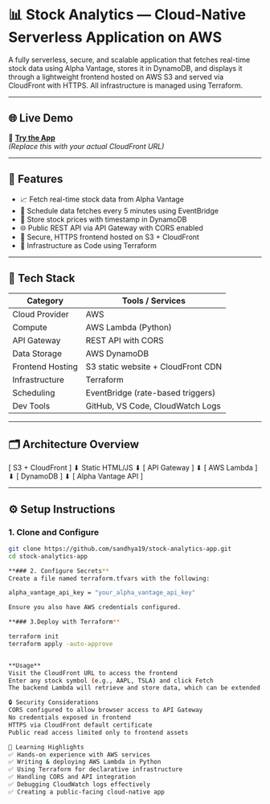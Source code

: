 # 📊 Stock Analytics — Cloud-Native Serverless Application on AWS

A fully serverless, secure, and scalable application that fetches real-time stock data using Alpha Vantage, stores it in DynamoDB, and displays it through a lightweight frontend hosted on AWS S3 and served via CloudFront with HTTPS. All infrastructure is managed using Terraform.

---

## 🌐 Live Demo

🔗 **[Try the App](https://<your-cloudfront-distribution>.cloudfront.net)**  
_(Replace this with your actual CloudFront URL)_

---

## 🚀 Features

- 📈 Fetch real-time stock data from Alpha Vantage
- 🔁 Schedule data fetches every 5 minutes using EventBridge
- 💾 Store stock prices with timestamp in DynamoDB
- 🌐 Public REST API via API Gateway with CORS enabled
- 🔐 Secure, HTTPS frontend hosted on S3 + CloudFront
- 🧱 Infrastructure as Code using Terraform

---

## 🧰 Tech Stack

| Category         | Tools / Services                      |
|------------------|----------------------------------------|
| Cloud Provider   | AWS                                   |
| Compute          | AWS Lambda (Python)                   |
| API Gateway      | REST API with CORS                    |
| Data Storage     | AWS DynamoDB                          |
| Frontend Hosting | S3 static website + CloudFront CDN    |
| Infrastructure   | Terraform                             |
| Scheduling       | EventBridge (rate-based triggers)     |
| Dev Tools        | GitHub, VS Code, CloudWatch Logs      |

---

## 🗂️ Architecture Overview
[ S3 + CloudFront ] ⬇ Static HTML/JS ⬇ [ API Gateway ] ⬇ [ AWS Lambda ] ⬇ [ DynamoDB ] ⬇ [ Alpha Vantage API ]


---

## ⚙️ Setup Instructions

### 1. Clone and Configure

```bash
git clone https://github.com/sandhya19/stock-analytics-app.git
cd stock-analytics-app

**### 2. Configure Secrets**
Create a file named terraform.tfvars with the following:

alpha_vantage_api_key = "your_alpha_vantage_api_key"

Ensure you also have AWS credentials configured.

**### 3.Deploy with Terraform**

terraform init
terraform apply -auto-approve


**Usage**
Visit the CloudFront URL to access the frontend
Enter any stock symbol (e.g., AAPL, TSLA) and click Fetch
The backend Lambda will retrieve and store data, which can be extended for analytics

🔒 Security Considerations
CORS configured to allow browser access to API Gateway
No credentials exposed in frontend
HTTPS via CloudFront default certificate
Public read access limited only to frontend assets

📌 Learning Highlights
✅ Hands-on experience with AWS services
✅ Writing & deploying AWS Lambda in Python
✅ Using Terraform for declarative infrastructure
✅ Handling CORS and API integration
✅ Debugging CloudWatch logs effectively
✅ Creating a public-facing cloud-native app

